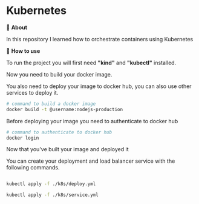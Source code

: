 # Kubernetes

📜 **About**

In this repository I learned how to orchestrate containers using Kubernetes

🚀 **How to use**

To run the project you will first need **"kind"** and **"kubectl"** installed.

Now you need to build your docker image.

You also need to deploy your image to docker hub, you can also use other services to deploy it.

```sh
# command to build a docker image
docker build -t @username:nodejs-production
```

Before deploying your image you need to authenticate to docker hub

```sh
# command to authenticate to docker hub
docker login
```

Now that you've built your image and deployed it

You can create your deployment and load balancer service with the following commands.

```sh

kubectl apply -f ./k8s/deploy.yml

kubectl apply -f ./k8s/service.yml
```
